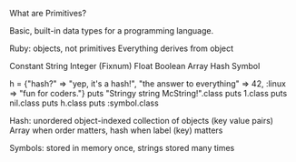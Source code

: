 What are Primitives?

Basic, built-in data types for a programming language.

Ruby: objects, not primitives
Everything derives from object

Constant
String
Integer (Fixnum)
Float
Boolean
Array
Hash
Symbol

h = {"hash?" => "yep, it\'s a hash!", "the answer to everything" => 42, :linux => "fun for coders."}
puts "Stringy string McString!".class
puts 1.class
puts nil.class
puts h.class
puts :symbol.class

Hash: unordered object-indexed collection of objects (key value pairs)
Array when order matters, hash when label (key) matters

Symbols: stored in memory once, strings stored many times